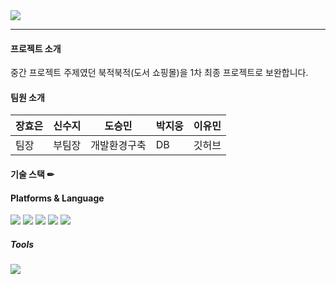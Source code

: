 <img src="https://capsule-render.vercel.app/api?type=waving&color=auto&height=200&section=header&text=ilggijang&fontSize=90" />


---


#### 프로젝트 소개
중간 프로젝트 주제였던 북적북적(도서 쇼핑몰)을 1차 최종 프로젝트로 보완합니다.


#### 팀원 소개
| 장효은 | 신수지 | 도승민 | 박지웅 | 이유민 |
| ------ | ------ | ------ | ------ |------ |
| 팀장 | 부팀장  | 개발환경구축  | DB  | 깃허브  |


#### 기술 스택 ✏


#### Platforms & Language
<img src="https://img.shields.io/badge/javascript-F7DF1E?style=flat&logo=javascript&logoColor=white" />
<img src="https://img.shields.io/badge/HTML5-E34F26?style=flat&logo=HTML5&logoColor=white" />
<img src="https://img.shields.io/badge/CSS3-1572B6?style=flat&logo=CSS3&logoColor=white" />
<img src="https://img.shields.io/badge/Node.js-339933?style=flat&logo=Node.js&logoColor=white" />
<img src="https://img.shields.io/badge/vue.js-4FC08D?style=flat&logo=vue.js&logoColor=white" />


##### Tools
<img src="https://img.shields.io/badge/Visual Studio Code-007ACC?style=flat&logo=Visual Studio Code&logoColor=white" />

